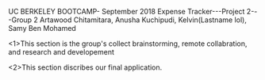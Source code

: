 UC BERKELEY BOOTCAMP- September 2018
Expense Tracker---Project 2---Group 2
Artawood Chitamitara, Anusha Kuchipudi, Kelvin(Lastname lol), Samy Ben Mohamed


<1>This section is the group's collect brainstorming, remote collabration, and research and developement










<2>This section discribes our final application. 